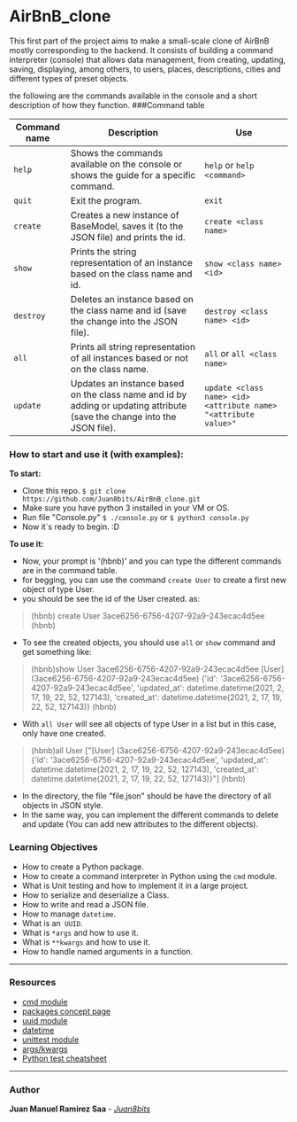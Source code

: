 # AirBnB_clone
This first part of the project aims to make a small-scale clone of AirBnB mostly corresponding to the backend.  It consists of building a command interpreter (console) that allows data management, from creating, updating, saving, displaying, among others, to users, places, descriptions, cities and different types of preset objects.

the following are the commands available in the console and a short description of how they function.
###Command table

| Command name | Description             | Use                                   |
| ------------------ | --------------------- |-----------------------------|
|`help`| Shows the commands available on the console or shows the guide for a specific command. | `help` or `help <command>`|
| `quit`        | Exit the program.                |  `exit`                                 |
| `create`    | Creates a new instance of BaseModel, saves it (to the JSON file) and prints the id.                                     | `create <class name>`       |
| `show`      | Prints the string representation of an instance based on the class name and id.  |  `show <class name> <id>` |
|`destroy`  | Deletes an instance based on the class name and id (save the change into the JSON file). |  `destroy <class name> <id>` |
| `all`          | Prints all string representation of all instances based or not on the class name.  |   `all` or `all <class name>`|
|`update`    |Updates an instance based on the class name and id by adding or updating attribute (save the change into the JSON file).  | `update <class name> <id> <attribute name> "<attribute value>"` |

### **How to start and use it (with examples):**
**To start:**
- Clone this repo. `$ git clone https://github.com/Juan8bits/AirBnB_clone.git`
- Make sure you have python 3 installed in your VM or OS.
- Run file "Console.py" `$ ./console.py` or `$ python3 console.py`
- Now it´s ready to begin.  :D

**To use it:**
- Now, your prompt is '(hbnb)' and you can type the different commands are in the command table.
- for begging, you can use the command `create User` to create a first new object of type User.
- you should be see the id of the User created. as:

> (hbnb) create User
3ace6256-6756-4207-92a9-243ecac4d5ee
> (hbnb)

- To see the created objects, you should use `all` or `show` command and get something like:

> (hbnb)show User 3ace6256-6756-4207-92a9-243ecac4d5ee
[User] (3ace6256-6756-4207-92a9-243ecac4d5ee) {'id': '3ace6256-6756-4207-92a9-243ecac4d5ee', 'updated_at': datetime.datetime(2021, 2, 17, 19, 22, 52, 127143), 'created_at': datetime.datetime(2021, 2, 17, 19, 22, 52, 127143)}
> (hbnb)

- With  `all User` will see all objects of type User in a list but in this case, only have one created.

> (hbnb)all User
["[User] (3ace6256-6756-4207-92a9-243ecac4d5ee) {'id': '3ace6256-6756-4207-92a9-243ecac4d5ee', 'updated_at': datetime.datetime(2021, 2, 17, 19, 22, 52, 127143), 'created_at': datetime.datetime(2021, 2, 17, 19, 22, 52, 127143)}"]
> (hbnb)

- In the directory, the file "file.json" should be have the directory of all objects in JSON style.
- In the same way, you can implement the different commands to delete and update (You can add new attributes to the different objects).

### Learning Objectives
- How to create a Python package.
- How to create a command interpreter in Python using the `cmd` module.
- What is Unit testing and how to implement it in a large project.
- How to serialize and deserialize a Class.
- How to write and read a JSON file.
- How to manage `datetime`.
- What is an` UUID`.
- What is `*args` and how to use it.
- What is `**kwargs` and how to use it.
- How to handle named arguments in a function.

---
### Resources
- [cmd module](https://docs.python.org/3.4/library/cmd.html)
- [packages concept page](https://docs.python.org/3.4/tutorial/modules.html#packages)
- [uuid module](https://docs.python.org/3.4/library/uuid.html)
- [datetime](https://docs.python.org/3.4/library/datetime.html)
- [unittest module](https://docs.python.org/3.4/library/unittest.html#module-unittest)
- [args/kwargs](https://realpython.com/python-kwargs-and-args/)
- [Python test cheatsheet](https://www.pythonsheets.com/notes/python-tests.html)
---
### **Author**
**Juan Manuel Ramirez Saa** - [*Juan8bits*](https://github.com/Juan8bits)

